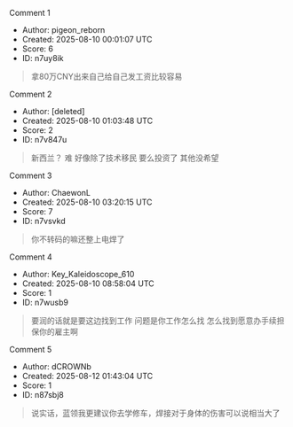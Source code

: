 Comment 1

- Author: pigeon_reborn
- Created: 2025-08-10 00:01:07 UTC
- Score: 6
- ID: n7uy8ik

> 拿80万CNY出来自己给自己发工资比较容易

Comment 2

- Author: [deleted]
- Created: 2025-08-10 01:03:48 UTC
- Score: 2
- ID: n7v847u

> 新西兰？ 难 好像除了技术移民 要么投资了 其他没希望

Comment 3

- Author: ChaewonL
- Created: 2025-08-10 03:20:15 UTC
- Score: 7
- ID: n7vsvkd

> 你不转码的嘛还整上电焊了

Comment 4

- Author: Key_Kaleidoscope_610
- Created: 2025-08-10 08:58:04 UTC
- Score: 1
- ID: n7wusb9

> 要润的话就是要这边找到工作 问题是你工作怎么找 怎么找到愿意办手续担保你的雇主啊

Comment 5

- Author: dCROWNb
- Created: 2025-08-12 01:43:04 UTC
- Score: 1
- ID: n87sbj8

> 说实话，蓝领我更建议你去学修车，焊接对于身体的伤害可以说相当大了
